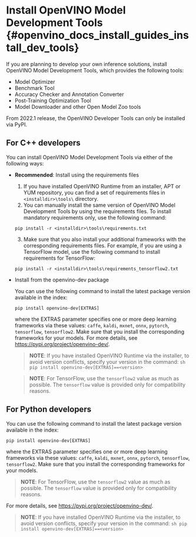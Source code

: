 # Install OpenVINO Model Development Tools {#openvino_docs_install_guides_install_dev_tools}

If you are planning to develop your own inference solutions, install OpenVINO Model Development Tools, which provides the following tools:

* Model Optimizer
* Benchmark Tool
* Accuracy Checker and Annotation Converter
* Post-Training Optimization Tool
* Model Downloader and other Open Model Zoo tools

From 2022.1 release, the OpenVINO Developer Tools can only be installed via PyPI.

## For C++ developers

You can install OpenVINO Model Development Tools via either of the following ways:

* **Recommended**: Install using the requirements files

    1. If you have installed OpenVINO Runtime from an installer, APT or YUM repository, you can find a set of requirements files in `<installdir>\tools\` directory.
    2. You can manually install the same version of OpenVINO Model Development Tools by using the requirements files. To install mandatory requirements only, use the following command:
    ```
    pip install -r <installdir>\tools\requirements.txt
    ```
    3. Make sure that you also install your additional frameworks with the corresponding requirements files. For example, if you are using a TensorFlow model, use the following command to install requirements for TensorFlow:  
    ```
    pip install -r <installdir>\tools\requirements_tensorflow2.txt
    ```
* Install from the openvino-dev package

    You can use the following command to install the latest package version available in the index:
    ```
    pip install openvino-dev[EXTRAS]
    ```
    where the EXTRAS parameter specifies one or more deep learning frameworks via these values: `caffe`, `kaldi`, `mxnet`, `onnx`, `pytorch`, `tensorflow`, `tensorflow2`. Make sure that you install the corresponding frameworks for your models.
    For more details, see <https://pypi.org/project/openvino-dev/>.

    > **NOTE**:
    > If you have installed OpenVINO Runtime via the installer, to avoid version conflicts, specify your version in the command:
       ```sh
       pip install openvino-dev[EXTRAS]==<version>
       ```
    
    
    > **NOTE**: For TensorFlow, use the `tensorflow2` value as much as possible. The `tensorflow` value is provided only for compatibility reasons.
    

## For Python developers

You can use the following command to install the latest package version available in the index:
```
pip install openvino-dev[EXTRAS]
```
where the EXTRAS parameter specifies one or more deep learning frameworks via these values: `caffe`, `kaldi`, `mxnet`, `onnx`, `pytorch`, `tensorflow`, `tensorflow2`. Make sure that you install the corresponding frameworks for your models.

> **NOTE**: For TensorFlow, use the `tensorflow2` value as much as possible. The `tensorflow` value is provided only for compatibility reasons.

For more details, see <https://pypi.org/project/openvino-dev/>.


   > **NOTE**:
   > If you have installed OpenVINO Runtime via the installer, to avoid version conflicts, specify your version in the command:
      ```sh
      pip install openvino-dev[EXTRAS]==<version>
      ```
    
